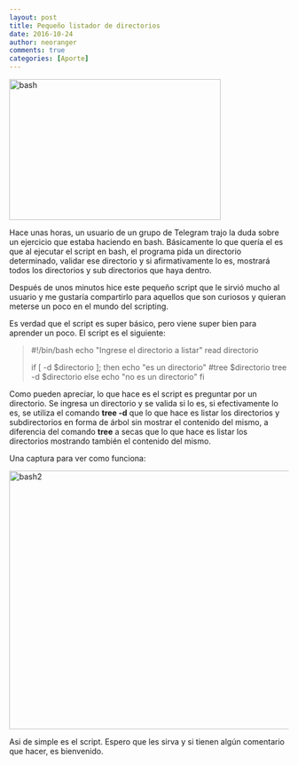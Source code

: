 ```yaml
---
layout: post
title: Pequeño listador de directorios
date: 2016-10-24
author: neoranger
comments: true
categories: [Aporte]
---
```

<img class="  wp-image-3352 aligncenter" src="https://blogneositelinux.files.wordpress.com/2016/10/bash.jpg" alt="bash" width="381" height="254" />

Hace unas horas, un usuario de un grupo de Telegram trajo la duda sobre un ejercicio que estaba haciendo en bash. Básicamente lo que quería el es que al ejecutar el script en bash, el programa pida un directorio determinado, validar ese directorio y si afirmativamente lo es, mostrará todos los directorios y sub directorios que haya dentro.

Después de unos minutos hice este pequeño script que le sirvió mucho al usuario y me gustaría compartirlo para aquellos que son curiosos y quieran meterse un poco en el mundo del scripting.

<!--more-->

Es verdad que el script es super básico, pero viene super bien para aprender un poco. El script es el siguiente:

<blockquote>#!/bin/bash
echo "Ingrese el directorio a listar"
read directorio

if [ -d $directorio ]; then
echo "es un directorio"
#tree $directorio
tree -d $directorio
else
echo "no es un directorio"
fi</blockquote>

Como pueden apreciar, lo que hace es el script es preguntar por un directorio. Se ingresa un directorio y se valida si lo es, si efectivamente lo es, se utiliza el comando <strong>tree -d</strong> que lo que hace es listar los directorios y subdirectorios en forma de árbol sin mostrar el contenido del mismo, a diferencia del comando <strong>tree</strong> a secas que lo que hace es listar los directorios mostrando también el contenido del mismo.

Una captura para ver como funciona:

<img class="  wp-image-3358 aligncenter" src="https://blogneositelinux.files.wordpress.com/2016/10/bash2.png" alt="bash2" width="573" height="466" />

Asi de simple es el script. Espero que les sirva y si tienen algún comentario que hacer, es bienvenido.

